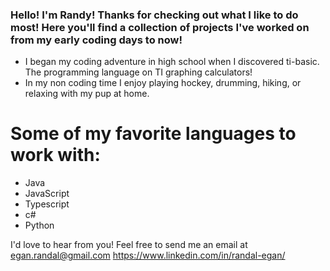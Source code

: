 ### Hello! I'm Randy! Thanks for checking out what I like to do most! Here you'll find a collection of projects I've worked on from my early coding days to now!

- I began my coding adventure in high school when I discovered ti-basic. The programming language on TI graphing calculators!
- In my non coding time I enjoy playing hockey, drumming, hiking, or relaxing with my pup at home.

# Some of my favorite languages to work with:
- Java
- JavaScript
- Typescript
- c#
- Python

I'd love to hear from you! Feel free to send me an email at egan.randal@gmail.com
https://www.linkedin.com/in/randal-egan/
